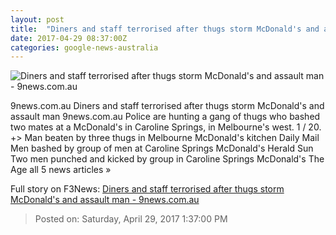 ```yaml
---
layout: post
title:  "Diners and staff terrorised after thugs storm McDonald's and assault man - 9news.com.au"
date: 2017-04-29 08:37:00Z
categories: google-news-australia
---
```


![Diners and staff terrorised after thugs storm McDonald's and assault man - 9news.com.au](http://9network-vod-progressive.akamaized.net/media2/664969388001/2017/04/664969388001_5416048521001_5416045360001-vs.jpg)

9news.com.au Diners and staff terrorised after thugs storm McDonald's and assault man 9news.com.au Police are hunting a gang of thugs who bashed two mates at a McDonald's in Caroline Springs, in Melbourne's west. 1 / 20. +> Man beaten by three thugs in Melbourne McDonald's kitchen Daily Mail Men bashed by group of men at Caroline Springs McDonald's Herald Sun Two men punched and kicked by group in Caroline Springs McDonald's The Age all 5 news articles »


Full story on F3News: [Diners and staff terrorised after thugs storm McDonald's and assault man - 9news.com.au](http://www.f3nws.com/n/Gk3ybG)

> Posted on: Saturday, April 29, 2017 1:37:00 PM
